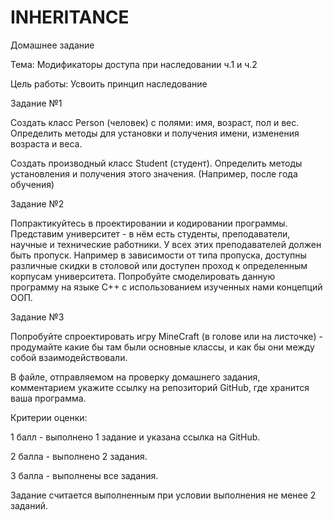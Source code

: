 # INHERITANCE

Домашнее задание

Тема: Модификаторы доступа при наследовании ч.1 и ч.2

Цель работы: Усвоить принцип наследование

Задание №1

Создать класс Person (человек) с полями: имя, возраст, пол и вес. Определить методы для установки и получения имени, изменения возраста и веса.

Создать производный класс Student (студент). Определить методы установления и получения этого значения. (Например, после года обучения)

Задание №2

Попрактикуйтесь в проектировании и кодировании программы. Представим университет - в нём есть студенты, преподаватели, научные и технические работники. У всех этих преподавателей должен быть пропуск. Например в зависимости от типа пропуска, доступны различные скидки в столовой или доступен проход к определенным корпусам университета. Попробуйте смоделировать данную программу на языке С++ с использованием изученных нами концепций ООП.

Задание №3

Попробуйте спроектировать игру MineCraft (в голове или на листочке) - продумайте какие бы там были основные классы, и как бы они между собой взаимодействовали.

В файле, отправляемом на проверку домашнего задания, комментарием укажите ссылку на репозиторий GitHub, где хранится ваша программа.

Критерии оценки:

1 балл - выполнено 1 задание и указана ссылка на GitHub.

2 балла - выполнено 2 задания.

3 балла - выполнены все задания.

Задание считается выполненным при условии выполнения не менее 2 заданий.
